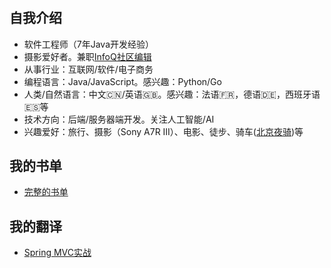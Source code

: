 # 


## 自我介绍
  * 软件工程师（7年Java开发经验）
  * 摄影爱好者。兼职[InfoQ社区编辑](https://www.infoq.cn/profile/AA1BDD107B4C41/publish/all)
  * 从事行业：互联网/软件/电子商务
  * 编程语言：Java/JavaScript。感兴趣：Python/Go
  * 人类/自然语言：中文:cn:/英语:uk:。感兴趣：法语:fr:，德语:de:，西班牙语:es:等
  * 技术方向：后端/服务器端开发。关注人工智能/AI
  * 兴趣爱好：旅行、摄影（Sony A7R III）、电影、徒步、骑车([北京夜骑](https://www.bilibili.com/video/BV1bp4y1a7oT/))等


## 我的书单

  * [完整的书单](/zh-cn/reading)

## 我的翻译
  * [Spring MVC实战](https://item.jd.com/12164922.html)
